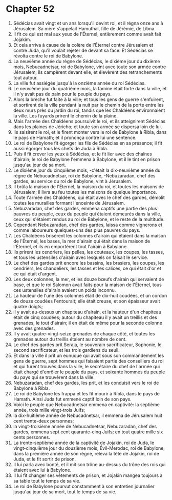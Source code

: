 # Chapter 52

1. Sédécias avait vingt et un ans lorsqu'il devint roi, et il régna onze ans à Jérusalem. Sa mère s'appelait Hamuthal, fille de Jérémie, de Libna.
2. Il fit ce qui est mal aux yeux de l'Éternel, entièrement comme avait fait Jojakim.
3. Et cela arriva à cause de la colère de l'Éternel contre Jérusalem et contre Juda, qu'il voulait rejeter de devant sa face. Et Sédécias se révolta contre le roi de Babylone.
4. La neuvième année du règne de Sédécias, le dixième jour du dixième mois, Nebucadnetsar, roi de Babylone, vint avec toute son armée contre Jérusalem; ils campèrent devant elle, et élevèrent des retranchements tout autour.
5. La ville fut assiégée jusqu'à la onzième année du roi Sédécias.
6. Le neuvième jour du quatrième mois, la famine était forte dans la ville, et il n'y avait pas de pain pour le peuple du pays.
7. Alors la brèche fut faite à la ville; et tous les gens de guerre s'enfuirent, et sortirent de la ville pendant la nuit par le chemin de la porte entre les deux murs près du jardin du roi, tandis que les Chaldéens environnaient la ville. Les fuyards prirent le chemin de la plaine.
8. Mais l'armée des Chaldéens poursuivit le roi, et ils atteignirent Sédécias dans les plaines de Jéricho; et toute son armée se dispersa loin de lui.
9. Ils saisirent le roi, et le firent monter vers le roi de Babylone à Ribla, dans le pays de Hamath; et il prononça contre lui une sentence.
10. Le roi de Babylone fit égorger les fils de Sédécias en sa présence; il fit aussi égorger tous les chefs de Juda à Ribla.
11. Puis il fit crever les yeux à Sédécias, et le fit lier avec des chaînes d'airain; le roi de Babylone l'emmena à Babylone, et il le tint en prison jusqu'au jour de sa mort.
12. Le dixième jour du cinquième mois, -c'était la dix-neuvième année du règne de Nebucadnetsar, roi de Babylone, -Nebuzaradan, chef des gardes, au service du roi de Babylone, vint à Jérusalem.
13. Il brûla la maison de l'Éternel, la maison du roi, et toutes les maisons de Jérusalem; il livra au feu toutes les maisons de quelque importance.
14. Toute l'armée des Chaldéens, qui était avec le chef des gardes, démolit toutes les murailles formant l'enceinte de Jérusalem.
15. Nebuzaradan, chef des gardes, emmena captifs une partie des plus pauvres du peuple, ceux du peuple qui étaient demeurés dans la ville, ceux qui s'étaient rendus au roi de Babylone, et le reste de la multitude.
16. Cependant Nebuzaradan, chef des gardes, laissa comme vignerons et comme laboureurs quelques-uns des plus pauvres du pays.
17. Les Chaldéens brisèrent les colonnes d'airain qui étaient dans la maison de l'Éternel, les bases, la mer d'airain qui était dans la maison de l'Éternel, et ils en emportèrent tout l'airain à Babylone.
18. Ils prirent les cendriers, les pelles, les couteaux, les coupes, les tasses, et tous les ustensiles d'airain avec lesquels on faisait le service.
19. Le chef des gardes prit encore les bassins, les brasiers, les coupes, les cendriers, les chandeliers, les tasses et les calices, ce qui était d'or et ce qui était d'argent.
20. Les deux colonnes, la mer, et les douze bœufs d'airain qui servaient de base, et que le roi Salomon avait faits pour la maison de l'Éternel, tous ces ustensiles d'airain avaient un poids inconnu.
21. La hauteur de l'une des colonnes était de dix-huit coudées, et un cordon de douze coudées l'entourait; elle était creuse, et son épaisseur avait quatre doigts;
22. il y avait au-dessus un chapiteau d'airain, et la hauteur d'un chapiteau était de cinq coudées; autour du chapiteau il y avait un treillis et des grenades, le tout d'airain; il en était de même pour la seconde colonne avec des grenades.
23. Il y avait quatre-vingt-seize grenades de chaque côté, et toutes les grenades autour du treillis étaient au nombre de cent.
24. Le chef des gardes prit Seraja, le souverain sacrificateur, Sophonie, le second sacrificateur, et les trois gardiens du seuil.
25. Et dans la ville il prit un eunuque qui avait sous son commandement les gens de guerre, sept hommes qui faisaient partie des conseillers du roi et qui furent trouvés dans la ville, le secrétaire du chef de l'armée qui était chargé d'enrôler le peuple du pays, et soixante hommes du peuple du pays qui se trouvèrent dans la ville.
26. Nebuzaradan, chef des gardes, les prit, et les conduisit vers le roi de Babylone à Ribla.
27. Le roi de Babylone les frappa et les fit mourir à Ribla, dans le pays de Hamath. Ainsi Juda fut emmené captif loin de son pays.
28. Voici le peuple que Nebucadnetsar emmena en captivité: la septième année, trois mille vingt-trois Juifs;
29. la dix-huitième année de Nebucadnetsar, il emmena de Jérusalem huit cent trente-deux personnes;
30. la vingt-troisième année de Nebucadnetsar, Nebuzaradan, chef des gardes, emmena sept cent quarante-cinq Juifs; en tout quatre mille six cents personnes.
31. La trente-septième année de la captivité de Jojakin, roi de Juda, le vingt-cinquième jour du douzième mois, Évil-Merodac, roi de Babylone, dans la première année de son règne, releva la tête de Jojakin, roi de Juda, et le fit sortir de prison.
32. Il lui parla avec bonté, et il mit son trône au-dessus du trône des rois qui étaient avec lui à Babylone.
33. Il lui fit changer ses vêtements de prison, et Jojakin mangea toujours à sa table tout le temps de sa vie.
34. Le roi de Babylone pourvut constamment à son entretien journalier jusqu'au jour de sa mort, tout le temps de sa vie.

